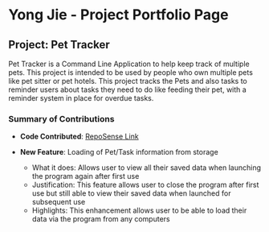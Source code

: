 # Yong Jie - Project Portfolio Page

## Project: Pet Tracker

Pet Tracker is a Command Line Application to help keep track of multiple pets.
This project is intended to be used by people who own multiple pets like pet sitter or pet hotels.
This project tracks the Pets and also tasks to reminder users about tasks they need to do like feeding their pet,
with a reminder system in place for overdue tasks.

### Summary of Contributions

* **Code Contributed**: [RepoSense Link](https://nus-cs2113-ay2223s2.github.io/tp-dashboard/?search=pyongjie&sort=groupTitle&sortWithin=title&timeframe=commit&mergegroup=&groupSelect=groupByRepos&breakdown=true&checkedFileTypes=docs~functional-code~test-code~other&since=2023-02-17&tabOpen=true&tabType=authorship&zFR=false&tabAuthor=pyongjie&tabRepo=AY2223S2-CS2113-T11-3%2Ftp%5Bmaster%5D&authorshipIsMergeGroup=false&authorshipFileTypes=docs~functional-code~test-code&authorshipIsBinaryFileTypeChecked=false&authorshipIsIgnoredFilesChecked=false)

* **New Feature**: Loading of Pet/Task information from storage
    * What it does: Allows user to view all their saved data when launching the program again after first use
    * Justification: This feature allows user to close the program after first use but still able to view their saved data when launched for subsequent use
    * Highlights: This enhancement allows user to be able to load their data via the program from any computers
